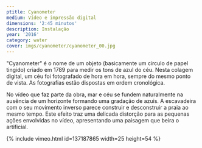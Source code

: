 ```yaml
---
ptitle: Cyanometer
medium: Vídeo e impressão digital
dimensions: '2:45 minutos'
description: Instalação
year: '2016'
category: water
cover: imgs/cyanometer/cyanometer_00.jpg
---
```

"Cyanometer" é o nome de um objeto (basicamente um círculo de papel tingido) criado em 1789 para medir os tons de azul do céu. Nesta colagem digital, um céu foi fotografado de hora em hora, sempre do mesmo ponto de vista. As fotografias estão dispostas em ordem cronológica.

No vídeo que faz parte da obra, mar e céu se fundem naturalmente na ausência de um horizonte formando uma gradação de azuis. A escavadeira com o seu movimento inverso parece construir e desconstruir a praia ao mesmo tempo. Este efeito traz uma delicada distorção para as pequenas ações envolvidas no vídeo, apresentando uma paisagem que beira o artificial.

{% include vimeo.html id=137187865 width=25 height=54 %}
